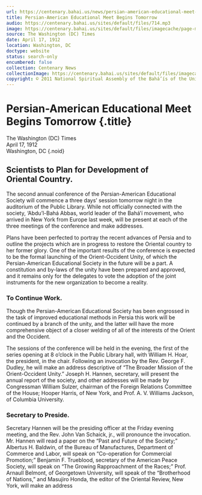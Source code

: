 ```yaml
---
url: https://centenary.bahai.us/news/persian-american-educational-meet-begins-tomorrow
title: Persian-American Educational Meet Begins Tomorrow
audio: https://centenary.bahai.us/sites/default/files/714.mp3
image: https://centenary.bahai.us/sites/default/files/imagecache/page-main-image/images/press_clippings/04-17-1912%2CWash-DC-TImes%2CPe.png
source: The Washington (DC) Times
date: April 17, 1912
location: Washington, DC
doctype: website
status: search-only
encumbered: false
collection: Centenary News
collectionImage: https://centenary.bahai.us/sites/default/files/imagecache/theme-image/main_image/abdulbaha-overview-small_0.jpg
copyright: © 2011 National Spiritual Assembly of the Bahá’ís of the United States
---
```



# Persian-American Educational Meet Begins Tomorrow {.title}

The Washington (DC) Times  
April 17, 1912  
Washington, DC
{.noid}  



## Scientists to Plan for Development of Oriental Country.

The second annual conference of the Persian-American Educational Society will commence a three days’ session tomorrow night in the auditorium of the Public Library. While not officially connected with the society, ‘Abdu’l-Bahá Abbas, world leader of the Bahá’í movement, who arrived in New York from Europe last week, will be present at each of the three meetings of the conference and make addresses.

Plans have been perfected to portray the recent advances of Persia and to outline the projects which are in progress to restore the Oriental country to her former glory. One of the important results of the conference is expected to be the formal launching of the Orient-Occident Unity, of which the Persian-American Educational Society in the future will be a part. A constitution and by-laws of the unity have been prepared and approved, and it remains only for the delegates to vote the adoption of the joint instruments for the new organization to become a reality.

### To Continue Work.

Though the Persian-American Educational Society has been engrossed in the task of improved educational methods in Persia this work will be continued by a branch of the unity, and the latter will have the more comprehensive object of a closer welding of all of the interests of the Orient and the Occident.

The sessions of the conference will be held in the evening, the first of the series opening at 8 o’clock in the Public Library hall, with William H. Hoar, the president, in the chair. Following an invocation by the Rev. George F. Dudley, he will make an address descriptive of “The Broader Mission of the Orient-Occident Unity.” Joseph H. Hannen, secretary, will present the annual report of the society, and other addresses will be made by Congressman William Sulzer, chairman of the Foreign Relations Committee of the House; Hooper Harris, of New York, and Prof. A. V. Williams Jackson, of Columbia University.

### Secretary to Preside.

Secretary Hannen will be the presiding officer at the Friday evening meeting, and the Rev. John Van Schaick, jr., will pronounce the invocation. Mr. Hannen will read a paper on the “Past and Future of the Society;” Albertus H. Baldwin, of the Bureau of Manufactures, Department of Commerce and Labor, will speak on “Co-operation for Commercial Promotion;” Benjamin F. Trueblood, secretary of the American Peace Society, will speak on “The Growing Rapproachment of the Races;” Prof. Arnaull Belmont, of Georgetown University, will speak of the “Brotherhood of Nations,” and Masujiro Honda, the editor of the Oriental Review, New York, will make an address